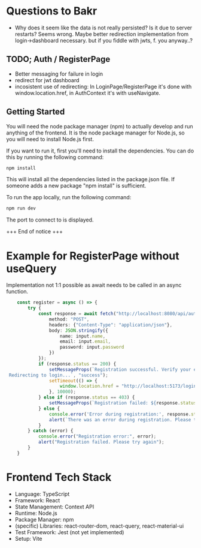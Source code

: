 # Questions to Bakr
- Why does it seem like the data is not really persisted? Is it due to server restarts? Seems wrong.
Maybe better redirection implementation from login->dashboard necessary. but if you fiddle with jwts, f. you anyway..?

## TODO; Auth / RegisterPage
- Better messaging for failure in login
- redirect for jwt dashboard
- incosistent use of redirecting: In LoginPage/RegisterPage it's done with window.location.href, in AuthContext it's with useNavigate.

## Getting Started
You will need the node package manager (npm) to actually develop and run anything of the frontend.
It is the node package manager for Node.js, so you will need to install Node.js first.

If you want to run it, first you'll need to install the dependencies. You can do this by running the following command:
```bash
npm install
```
This will install all the dependencies listed in the package.json file.
If someone adds a new package "npm install" is sufficient.

To run the app locally, run the following command:
```bash
npm run dev
```
The port to connect to is displayed. 

+++ End of notice +++


# Example for RegisterPage without useQuery
Implementation not 1:1 possible as await needs to be called in an async function.
```typescript
    const register = async () => {
        try {
            const response = await fetch("http://localhost:8080/api/auth/register", {
                method: "POST",
                headers: {"Content-Type": "application/json"},
                body: JSON.stringify({
                    name: input.name,
                    email: input.email,
                    password: input.password
                })
            });
            if (response.status == 200) {
                setMessageProps(`Registration successful. Verify your email to authenticate and login afterward. 
 Redirecting to login...`, "success");
                setTimeout(() => {
                    window.location.href = "http://localhost:5173/login";
                }, 10000);
            } else if (response.status == 403) {
                setMessageProps(`Registration failed: ${response.status}. Please check your inputs. Maybe the email is already in use.`, "error");
            } else {
                console.error('Error during registration:', response.status);
                alert(`There was an error during registration. Please try again later. Err: ${err}`);
            }
        } catch (error) {
            console.error("Registration error:", error);
            alert("Registration failed. Please try again");
        }
    }
```

# Frontend Tech Stack
- Language: TypeScript
- Framework: React
- State Management: Context API
- Runtime: Node.js
- Package Manager: npm
- (specific) Libraries: react-router-dom, react-query, react-material-ui
- Test Framework: Jest (not yet implemented)
- Setup: Vite